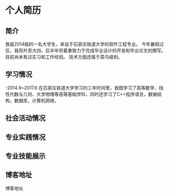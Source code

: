 # 个人简历

## 简介
我是2014级的一名大学生，来自于石家庄铁道大学的软件工程专业。
今年暑假过后，我将升至大四，后半年将着重致力于完成毕业设计的开发和毕业论文的撰写。
目前尚未有过实习和工作经验。
技术方面还属于菜鸟级别。

## 学习情况
-2014.9~2017.6 在石家庄铁道大学学习的三年时间里，我既学习了高等数学、线性代数与几何、大学物理等高等基础学科，同时还学习了C++程序语言，数据结构，数据库，计算机网络，


## 社会活动情况


## 专业实践情况

## 专业技能展示

## 博客地址

博客地址